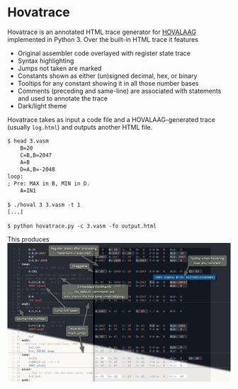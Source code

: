 # Hovatrace

Hovatrace is an annotated HTML trace generator for [HOVALAAG](http://silverspaceship.com/hovalaag/) implemented in Python 3. Over the built-in HTML trace it features

* Original assembler code overlayed with register state trace
* Syntax highlighting
* Jumps not taken are marked
* Constants shown as either (un)signed decimal, hex, or binary
* Tooltips for any constant showing it in all those number bases
* Comments (preceding and same-line) are associated with statements and used to annotate the trace
* Dark/light theme

Hovatrace takes as input a code file and a HOVALAAG-generated trace (usually `log.html`) and outputs another HTML file. 
```
$ head 3.vasm
    B=20
    C=B,B=2047
    A=B
    D=A,B=-2048
loop:
; Pre: MAX in B, MIN in D.
    A=IN1

$ ./hoval 3 3.vasm -t 1
[...]

$ python hovatrace.py -c 3.vasm -fo output.html
```
This produces
<img src="https://github.com/jeweg/hovatrace/raw/master/sample.png">